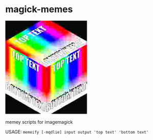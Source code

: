 # magick-memes

![demo image](demo.png)

memey scripts for imagemagick

USAGE: `memeify [-mqdlie] input output 'top text' 'bottom text'`
